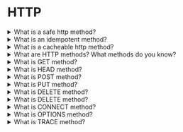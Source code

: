 # HTTP

<details>
  <summary>What is a safe http method?</summary>

An HTTP method is safe if it doesn't alter the state of the server. In other words, a method is safe if it leads to a read-only operation. Several common HTTP methods are safe: GET, HEAD, or OPTIONS. All safe methods are also idempotent, but not all idempotent methods are safe. For example, PUT and DELETE are both idempotent but unsafe.

[More >>](https://developer.mozilla.org/en-US/docs/Glossary/Safe/HTTP)

</details>

<details>
  <summary>What is an idempotent method?</summary>

An HTTP method is idempotent if an identical request can be made once or several times in a row with the same effect while leaving the server in the same state. In other words, an idempotent method should not have any side effects — unless those side effects are also idempotent. Implemented correctly, the GET, HEAD, PUT, and DELETE methods are idempotent, but not the POST method. All safe methods are also idempotent.

[More >>](https://developer.mozilla.org/en-US/docs/Glossary/Idempotent)

</details>

<details>
  <summary>What is a cacheable http method?</summary>

A cacheable response is an HTTP response that can be cached, that is stored to be retrieved and used later, saving a new request to the server.

[More >>](https://developer.mozilla.org/en-US/docs/Glossary/cacheable)

</details>

<details>
  <summary>What are HTTP methods? What methods do you know?</summary>

HTTP describes a set of request methods that demonstrate what action is needed. There are the following methods:

`GET` - to request source view. It is possible only to get data;

`HEAD` - the same as the GET but without response;

`POST` - to send subjects to a server and often require changes of the server state or side effects;

`PUT` - to replace all parts of an existed subject;

`PATCH` - to update only part of an existed subject;

`DELETE` - to remove data;

`CONNECT` - to create a connection between server and client;

`OPTIONS` - to get source description;

`TRACE` - to request test a message from a server.

[More >>](https://developer.mozilla.org/en-US/docs/Web/HTTP/Methods)

</details>

<details>
  <summary>What is GET method?</summary>

The HTTP GET method requests a representation of the specified resource.

| Option                       | Value |
| ---------------------------- | ----- |
| Request has body             | No    |
| Successful response has body | Yes   |
| Safe                         | Yes   |
| Idempotent                   | Yes   |
| Cacheable                    | Yes   |
| Allowed in HTML forms        | Yes   |

[More >>](https://developer.mozilla.org/en-US/docs/Web/HTTP/Methods/GET)

</details>

<details>
  <summary>What is HEAD method?</summary>

The HTTP HEAD method requests the headers that would be returned if the HEAD request's URL was instead requested with the HTTP GET method. For example, if a URL might produce a large download, a HEAD request could read its Content-Length header to check the filesize without actually downloading the file.

| Option                       | Value |
| ---------------------------- | ----- |
| Request has body             | No    |
| Successful response has body | No    |
| Safe                         | Yes   |
| Idempotent                   | Yes   |
| Cacheable                    | Yes   |
| Allowed in HTML forms        | No    |

[More >>](https://developer.mozilla.org/en-US/docs/Web/HTTP/Methods/HEAD)

</details>

<details>
  <summary>What is POST method?</summary>

The HTTP POST method sends data to the server. The type of the body of the request is indicated by the Content-Type header.

| Option                       | Value                                     |
| ---------------------------- | ----------------------------------------- |
| Request has body             | Yes                                       |
| Successful response has body | Yes                                       |
| Safe                         | No                                        |
| Idempotent                   | No                                        |
| Cacheable                    | Only if freshness information is included |
| Allowed in HTML forms        | Yes                                       |

[More >>](https://developer.mozilla.org/en-US/docs/Web/HTTP/Methods/POST)

</details>

<details>
  <summary>What is PUT method?</summary>

The HTTP PUT request method creates a new resource or replaces a representation of the target resource with the request payload.

| Option                       | Value |
| ---------------------------- | ----- |
| Request has body             | Yes   |
| Successful response has body | May   |
| Safe                         | No    |
| Idempotent                   | Yes   |
| Cacheable                    | No    |
| Allowed in HTML forms        | No    |

[More >>](https://developer.mozilla.org/en-US/docs/Web/HTTP/Methods/PUT)

</details>

<details>
  <summary>What is DELETE method?</summary>

The HTTP DELETE request method deletes the specified resource.

| Option                       | Value |
| ---------------------------- | ----- |
| Request has body             | May   |
| Successful response has body | May   |
| Safe                         | No    |
| Idempotent                   | Yes   |
| Cacheable                    | No    |
| Allowed in HTML forms        | No    |

[More >>](https://developer.mozilla.org/en-US/docs/Web/HTTP/Methods/DELETE)

</details>

<details>
  <summary>What is DELETE method?</summary>

The HTTP DELETE request method deletes the specified resource.

| Option                       | Value |
| ---------------------------- | ----- |
| Request has body             | May   |
| Successful response has body | May   |
| Safe                         | No    |
| Idempotent                   | Yes   |
| Cacheable                    | No    |
| Allowed in HTML forms        | No    |

[More >>](https://developer.mozilla.org/en-US/docs/Web/HTTP/Methods/DELETE)

</details>

<details>
  <summary>What is CONNECT method?</summary>

The HTTP CONNECT method starts two-way communications with the requested resource. It can be used to open a tunnel.

| Option                       | Value |
| ---------------------------- | ----- |
| Request has body             | No    |
| Successful response has body | Yes   |
| Safe                         | No    |
| Idempotent                   | No    |
| Cacheable                    | No    |
| Allowed in HTML forms        | No    |

[More >>](https://developer.mozilla.org/en-US/docs/Web/HTTP/Methods/CONNECT)

</details>

<details>
  <summary>What is OPTIONS method?</summary>

The HTTP OPTIONS method requests permitted communication options for a given URL or server. A client can specify a URL with this method, or an asterisk (\*) to refer to the entire server.

| Option                       | Value |
| ---------------------------- | ----- |
| Request has body             | No    |
| Successful response has body | Yes   |
| Safe                         | Yes   |
| Idempotent                   | Yes   |
| Cacheable                    | No    |
| Allowed in HTML forms        | No    |

[More >>](https://developer.mozilla.org/en-US/docs/Web/HTTP/Methods/OPTIONS)

</details>

<details>
  <summary>What is TRACE method?</summary>

The HTTP TRACE method performs a message loop-back test along the path to the target resource, providing a useful debugging mechanism.

| Option                       | Value |
| ---------------------------- | ----- |
| Request has body             | No    |
| Successful response has body | No    |
| Safe                         | Yes   |
| Idempotent                   | Yes   |
| Cacheable                    | No    |
| Allowed in HTML forms        | No    |

[More >>](https://developer.mozilla.org/en-US/docs/Web/HTTP/Methods/CONNECT)

</details>

